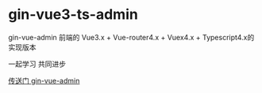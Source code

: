 # gin-vue3-ts-admin

gin-vue-admin 前端的 Vue3.x + Vue-router4.x + Vuex4.x + Typescript4.x的实现版本

一起学习 共同进步

[传送门 gin-vue-admin](https://github.com/flipped-aurora/gin-vue-admin)
